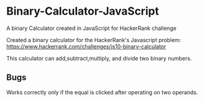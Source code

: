 # Binary-Calculator-JavaScript
A binary Calculator created in JavaScript for HackerRank challenge

Created a binary calculator for the HackerRank's Javascript problem: https://www.hackerrank.com/challenges/js10-binary-calculator

This calculator can add,subtract,multiply, and divide two binary numbers.

## Bugs

Works correctly only if the equal is clicked after operating on two operands.
